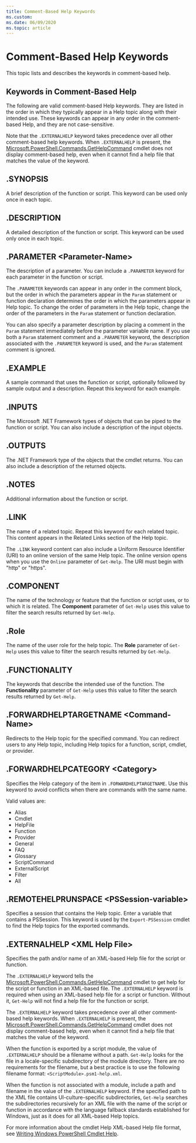 ```yaml
---
title: Comment-Based Help Keywords
ms.custom:
ms.date: 06/09/2020
ms.topic: article
---
```

# Comment-Based Help Keywords

This topic lists and describes the keywords in comment-based help.

## Keywords in Comment-Based Help

The following are valid comment-based Help keywords. They are listed in the order in which they
typically appear in a Help topic along with their intended use. These keywords can appear in any
order in the comment-based Help, and they are not case-sensitive.

Note that the `.EXTERNALHELP` keyword takes precedence over all other comment-based help keywords.
When `.EXTERNALHELP` is present, the
[Microsoft.PowerShell.Commands.GetHelpCommand](/dotnet/api/Microsoft.PowerShell.Commands.gethelpcommand)
cmdlet does not display comment-based help, even when it cannot find a help file that matches the
value of the keyword.

## .SYNOPSIS

A brief description of the function or script. This keyword can be used only once in each topic.

## .DESCRIPTION

A detailed description of the function or script. This keyword can be used only once in each topic.

## .PARAMETER \<Parameter-Name>

The description of a parameter. You can include a `.PARAMETER` keyword for each parameter in the
function or script.

The `.PARAMETER` keywords can appear in any order in the comment block, but the order in which the
parameters appear in the `Param` statement or function declaration determines the order in which the
parameters appear in Help topic. To change the order of parameters in the Help topic, change the
order of the parameters in the `Param` statement or function declaration.

You can also specify a parameter description by placing a comment in the `Param` statement
immediately before the parameter variable name. If you use both a `Param` statement comment and a
`.PARAMETER` keyword, the description associated with the `.PARAMETER` keyword is used, and the
`Param` statement comment is ignored.

## .EXAMPLE

A sample command that uses the function or script, optionally followed by sample output and a
description. Repeat this keyword for each example.

## .INPUTS

The Microsoft .NET Framework types of objects that can be piped to the function or script. You can
also include a description of the input objects.

## .OUTPUTS

The .NET Framework type of the objects that the cmdlet returns. You can also include a description
of the returned objects.

## .NOTES

Additional information about the function or script.

## .LINK

The name of a related topic. Repeat this keyword for each related topic. This content appears in the
Related Links section of the Help topic.

The `.LINK` keyword content can also include a Uniform Resource Identifier (URI) to an online
version of the same Help topic. The online version opens when you use the `Online` parameter of
`Get-Help`. The URI must begin with "http" or "https".

## .COMPONENT

The name of the technology or feature that the function or script uses, or to which it is related.
The **Component** parameter of `Get-Help` uses this value to filter the search results returned by
`Get-Help`.

## .Role

The name of the user role for the help topic. The **Role** parameter of `Get-Help` uses this value
to filter the search results returned by `Get-Help`.

## .FUNCTIONALITY

The keywords that describe the intended use of the function. The **Functionality** parameter of
`Get-Help` uses this value to filter the search results returned by `Get-Help`.

## .FORWARDHELPTARGETNAME \<Command-Name>

Redirects to the Help topic for the specified command. You can redirect users to any Help topic,
including Help topics for a function, script, cmdlet, or provider.

## .FORWARDHELPCATEGORY \<Category>

Specifies the Help category of the item in `.FORWARDHELPTARGETNAME`. Use this keyword to avoid
conflicts when there are commands with the same name.

Valid values are:

- Alias
- Cmdlet
- HelpFile
- Function
- Provider
- General
- FAQ
- Glossary
- ScriptCommand
- ExternalScript
- Filter
- All

## .REMOTEHELPRUNSPACE \<PSSession-variable>

Specifies a session that contains the Help topic. Enter a variable that contains a PSSession. This
keyword is used by the `Export-PSSession` cmdlet to find the Help topics for the exported commands.

## .EXTERNALHELP \<XML Help File>

Specifies the path and/or name of an XML-based Help file for the script or function.

The `.EXTERNALHELP` keyword tells the
[Microsoft.PowerShell.Commands.GetHelpCommand](/dotnet/api/Microsoft.PowerShell.Commands.gethelpcommand)
cmdlet to get help for the script or function in an XML-based file. The `.EXTERNALHELP` keyword is
required when using an XML-based help file for a script or function. Without it, `Get-Help` will not
find a help file for the function or script.

The `.EXTERNALHELP` keyword takes precedence over all other comment-based help keywords. When
`.EXTERNALHELP` is present, the
[Microsoft.PowerShell.Commands.GetHelpCommand](/dotnet/api/Microsoft.PowerShell.Commands.gethelpcommand)
cmdlet does not display comment-based help, even when it cannot find a help file that matches the
value of the keyword.

When the function is exported by a script module, the value of `.EXTERNALHELP` should be a filename
without a path. `Get-Help` looks for the file in a locale-specific subdirectory of the module
directory. There are no requirements for the filename, but a best practice is to use the following
filename format: `<ScriptModule>.psm1-help.xml`.

When the function is not associated with a module, include a path and filename in the value of the
`.EXTERNALHELP` keyword. If the specified path to the XML file contains UI-culture-specific
subdirectories, `Get-Help` searches the subdirectories recursively for an XML file with the name of
the script or function in accordance with the language fallback standards established for Windows,
just as it does for all XML-based Help topics.

For more information about the cmdlet Help XML-based Help file format, see
[Writing Windows PowerShell Cmdlet Help](./writing-help-for-windows-powershell-cmdlets.md).
